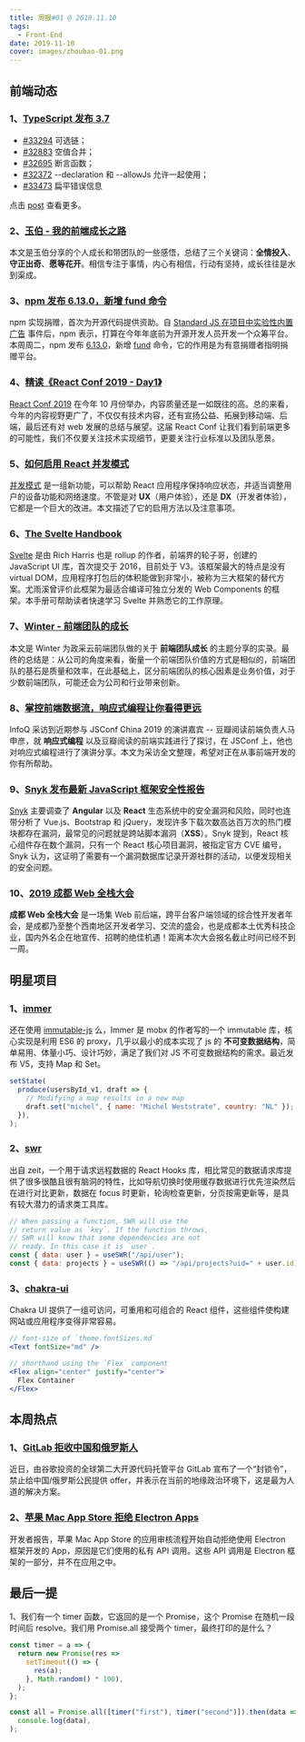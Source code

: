 ```yaml
---
title: 周报#01 @ 2019.11.10
tags:
  - Front-End
date: 2019-11-10
cover: images/zhoubao-01.png
---
```


## 前端动态

### 1、[TypeScript 发布 3.7](https://devblogs.microsoft.com/typescript/announcing-typescript-3-7/)

- [#33294](https://github.com/microsoft/TypeScript/pull/33294) 可选链；
- [#32883](https://github.com/microsoft/TypeScript/pull/32883) 空值合并；
- [#32695](https://github.com/microsoft/TypeScript/pull/32695) 断言函数；
- [#32372](https://github.com/microsoft/TypeScript/pull/32372) --declaration 和 --allowJs 允许一起使用；
- [#33473](https://github.com/microsoft/TypeScript/pull/33473) 扁平错误信息

点击 [post](https://devblogs.microsoft.com/typescript/announcing-typescript-3-7/) 查看更多。

### 2、[玉伯 - 我的前端成长之路](https://www.yuque.com/yubo/morning/grow-up-at-alibaba)

本文是玉伯分享的个人成长和带团队的一些感悟，总结了三个关键词：**全情投入**、**守正出奇**、**愿等花开**。相信专注于事情，内心有相信，行动有坚持，成长往往是水到渠成。

### 3、[npm 发布 6.13.0，新增 fund 命令](https://github.com/npm/cli/releases/tag/v6.13.0)

npm 实现捐赠，首次为开源代码提供资助。自 [Standard JS 在项目中实验性内置广告](https://github.com/standard/standard/issues/1381) 事件后，npm 表示，打算在今年年底前为开源开发人员开发一个众筹平台。本周周二，npm 发布 [6.13.0](https://github.com/npm/cli/releases/tag/v6.13.0)，新增 [fund](https://github.com/npm/cli/pull/273) 命令，它的作用是为有意捐赠者指明捐赠平台。

### 4、[精读《React Conf 2019 - Day1》](https://zhuanlan.zhihu.com/p/89974892)

[React Conf 2019](https://www.youtube.com/playlist?list=PLPxbbTqCLbGHPxZpw4xj_Wwg8-fdNxJRh#reactconfvideos) 在今年 10 月份举办，内容质量还是一如既往的高。总的来看，今年的内容视野更广了，不仅仅有技术内容，还有宣扬公益、拓展到移动端、后端，最后还有对 web 发展的总结与展望。这届 React Conf 让我们看到前端更多的可能性，我们不仅要关注技术实现细节，更要关注行业标准以及团队愿景。

### 5、[如何启用 React 并发模式](https://kentcdodds.com/blog/how-to-enable-react-concurrent-mode)

[并发模式](https://reactjs.org/docs/concurrent-mode-intro.html) 是一组新功能，可以帮助 React 应用程序保持响应状态，并适当调整用户的设备功能和网络速度。不管是对 **UX**（用户体验），还是 **DX**（开发者体验），它都是一个巨大的改进。本文描述了它的启用方法以及注意事项。

### 6、[The Svelte Handbook](https://www.freecodecamp.org/news/the-svelte-handbook/)

[Svelte](https://github.com/sveltejs/svelte) 是由 Rich Harris 也是 rollup 的作者，前端界的轮子哥，创建的 JavaScript UI 库，首次提交于 2016，目前处于 V3。该框架最大的特点是没有 virtual DOM，应用程序打包后的体积能做到非常小，被称为三大框架的替代方案。尤雨溪曾评价此框架为最适合编译可独立分发的 Web Components 的框架。本手册可帮助读者快速学习 Svelte 并熟悉它的工作原理。

### 7、[Winter - 前端团队的成长](https://juejin.im/post/5dbed095e51d456f28370ca1)

本文是 Winter 为政采云前端团队做的关于 **前端团队成长** 的主题分享的实录。最终的总结是：从公司的角度来看，衡量一个前端团队价值的方式是相似的，前端团队的基石是质量和效率，在此基础上，区分前端团队的核心因素是业务价值，对于少数前端团队，可能还会为公司和行业带来创新。

### 8、[掌控前端数据流，响应式编程让你看得更远](https://www.infoq.cn/article/kzyb9IEj6iyHegBNrLgd)

InfoQ 采访到近期参与 JSConf China 2019 的演讲嘉宾 -- 豆瓣阅读前端负责人马申彦，就 **响应式编程** 以及豆瓣阅读的前端实践进行了探讨，在 JSConf 上，他也对响应式编程进行了演讲分享。本文为采访全文整理，希望对正在从事前端开发的你有所帮助。

### 9、[Snyk 发布最新 JavaScript 框架安全性报告](https://snyk.io/blog/javascript-frameworks-security-report-2019/)

[Snyk](https://snyk.io/) 主要调查了 **Angular** 以及 **React** 生态系统中的安全漏洞和风险，同时也连带分析了 Vue.js、Bootstrap 和 jQuery，发现许多下载次数高达百万次的热门模块都存在漏洞，最常见的问题就是跨站脚本漏洞（**XSS**）。Snyk 提到，React 核心组件存在数个漏洞，只有一个 React 核心项目漏洞，被指定官方 CVE 编号，Snyk 认为，这证明了需要有一个漏洞数据库记录开源社群的活动，以便发现相关的安全问题。

### 10、[2019 成都 Web 全栈大会](https://web-conf.dev/#2019/)

**成都 Web 全栈大会** 是一场集 Web 前后端，跨平台客户端领域的综合性开发者年会，是成都乃至整个西南地区开发者学习、交流的盛会，也是成都本土优秀科技企业，国内外名企在地宣传、招聘的绝佳机遇！距离本次大会报名截止时间已经不到一周。

## 明星项目

### 1、[immer](https://github.com/immerjs/immer)

还在使用 [immutable-js](https://github.com/immutable-js/immutable-js) 么，Immer 是 mobx 的作者写的一个 immutable 库，核心实现是利用 ES6 的 proxy，几乎以最小的成本实现了 js 的 **不可变数据结构**，简单易用、体量小巧、设计巧妙，满足了我们对 JS 不可变数据结构的需求。最近发布 V5，支持 Map 和 Set。

```jsx
setState(
  produce(usersById_v1, draft => {
    // Modifying a map results in a new map
    draft.set("michel", { name: "Michel Weststrate", country: "NL" });
  }),
);
```

### 2、[swr](https://github.com/zeit/swr)

出自 zeit，一个用于请求远程数据的 React Hooks 库，相比常见的数据请求库提供了很多很酷且很有脑洞的特性，比如导航切换时使用缓存数据进行优先渲染然后在进行对比更新，数据在 focus 时更新，轮询检查更新，分页按需更新等，是具有较大潜力的请求类工具库。

```jsx
// When passing a function, SWR will use the
// return value as `key`. If the function throws,
// SWR will know that some dependencies are not
// ready. In this case it is `user`.
const { data: user } = useSWR("/api/user");
const { data: projects } = useSWR(() => "/api/projects?uid=" + user.id);
```

### 3、[chakra-ui](https://github.com/chakra-ui/chakra-ui)

Chakra UI 提供了一组可访问，可重用和可组合的 React 组件，这些组件使构建网站或应用程序变得非常容易。

```jsx
// font-size of `theme.fontSizes.md`
<Text fontSize="md" />

// shorthand using the `Flex` component
<Flex align="center" justify="center">
  Flex Container
</Flex>
```

## 本周热点

### 1、[GitLab 拒收中国和俄罗斯人](https://gitlab.com/gitlab-com/www-gitlab-com/issues/5555)

近日，由谷歌投资的全球第二大开源代码托管平台 GitLab 宣布了一个“封锁令”，禁止给中国/俄罗斯公民提供 offer，并表示在当前的地缘政治环境下，这是最为人道的解决方案。

### 2、[苹果 Mac App Store 拒绝 Electron Apps](https://david.dev/you-cannot-submit-an-electron-6-or-7-app-to-the-apple-store)

开发者报告，苹果 Mac App Store 的应用审核流程开始自动拒绝使用 Electron 框架开发的 App，原因是它们使用的私有 API 调用。这些 API 调用是 Electron 框架的一部分，并不在应用之中。

## 最后一提

1、我们有一个 timer 函数，它返回的是一个 Promise，这个 Promise 在随机一段时间后 resolve。我们用 Promise.all 接受两个 timer，最终打印的是什么？

```js
const timer = a => {
  return new Promise(res =>
    setTimeout(() => {
      res(a);
    }, Math.random() * 100),
  );
};

const all = Promise.all([timer("first"), timer("second")]).then(data =>
  console.log(data),
);
```
